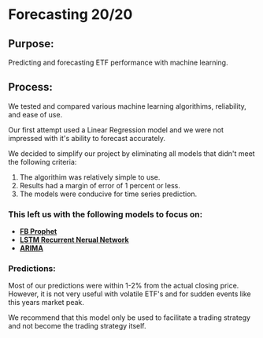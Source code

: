 # Forecasting 20/20

## Purpose:
Predicting and forecasting ETF performance with machine learning.

## Process:

We tested and compared various machine learning algorithims, reliability, and ease of use.

Our first attempt used a Linear Regression model and we were not impressed with it's ability to forecast accurately. 

We decided to simplify our project by eliminating all models that didn't meet the following criteria:

1. The algorithim was relatively simple to use.
2. Results had a margin of error of 1 percent or less. 
3. The models were conducive for time series prediction.

### This left us with the following models to focus on:

- [**FB Prophet**](https://facebook.github.io/prophet/)
- [**LSTM Recurrent Nerual Network**](https://pythonprogramming.net/rnn-tensorflow-python-machine-learning-tutorial/)
- [**ARIMA**](https://en.wikipedia.org/wiki/Autoregressive_integrated_moving_average/)

### Predictions:

Most of our predictions were within 1-2% from the actual closing price. However, it is not very useful with volatile ETF's and for sudden events like this years market peak.

We recommend that this model only be used to facilitate a trading strategy and not become the trading strategy itself.

